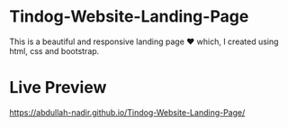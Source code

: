 # Tindog-Website-Landing-Page


This is a beautiful and responsive landing page ❤ which, I created using html, css and bootstrap.


# Live Preview


https://abdullah-nadir.github.io/Tindog-Website-Landing-Page/
